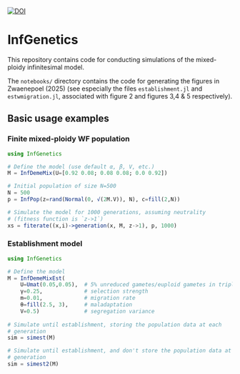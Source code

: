 [![DOI](https://zenodo.org/badge/343223258.svg)](https://doi.org/10.5281/zenodo.15560878)

# InfGenetics

This repository contains code for conducting simulations of the mixed-ploidy
infinitesimal model.

The `notebooks/` directory contains the code for generating the figures in
Zwaenepoel (2025) (see especially the files `establishment.jl` and
`estwmigration.jl`, associated with figure 2 and figures 3,4 & 5 respectively).

## Basic usage examples

### Finite mixed-ploidy WF population

```julia
using InfGenetics

# Define the model (use default α, β, V, etc.)
M = InfDemeMix(U=[0.92 0.08; 0.08 0.08; 0.0 0.92]) 

# Initial population of size N=500
N = 500
p = InfPop(z=rand(Normal(0, √(2M.V)), N), c=fill(2,N))

# Simulate the model for 1000 generations, assuming neutrality 
# (fitness function is `z->1`)
xs = fiterate((x,i)->generation(x, M, z->1), p, 1000)
```

### Establishment model

```julia
using InfGenetics

# Define the model
M = InfDemeMixEst(
    U=Umat(0.05,0.05),  # 5% unreduced gametes/euploid gametes in triploids 
    γ=0.25,             # selection strength
    m=0.01,             # migration rate
    θ=fill(2.5, 3),     # maladaptation
    V=0.5)              # segregation variance
    
# Simulate until establishment, storing the population data at each
# generation
sim = simest(M) 

# Simulate until establishment, and don't store the population data at each
# generation
sim = simest2(M) 
```

